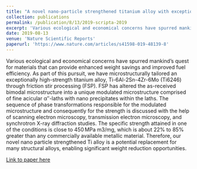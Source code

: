 ```yaml
---
title: "A novel nano-particle strengthened titanium alloy with exceptional specific strength"
collection: publications
permalink: /publication/8/13/2019-scripta-2019
excerpt: 'Various ecological and economical concerns have spurred mankind’s quest for materials that can provide enhanced weight savings and improved fuel efficiency. As part of this pursuit, we have microstructurally tailored an exceptionally high-strength titanium alloy, Ti-6Al-2Sn-4Zr-6Mo (Ti6246) through friction stir processing (FSP). FSP has altered the as-received bimodal microstructure into a unique modulated microstructure comprised of fine acicular α″-laths with nano precipitates within the laths. The sequence of phase transformations responsible for the modulated microstructure and consequently for the strength is discussed with the help of scanning electron microscopy, transmission electron microscopy, and synchrotron X-ray diffraction studies. The specific strength attained in one of the conditions is close to 450 MPa m3/mg, which is about 22% to 85% greater than any commercially available metallic material. Therefore, our novel nano particle strengthened Ti alloy is a potential replacement for many structural alloys, enabling significant weight reduction opportunities.'
date: 2019-08-13
venue: 'Nature Scientific Reports'
paperurl: 'https://www.nature.com/articles/s41598-019-48139-8'
---
```

Various ecological and economical concerns have spurred mankind’s quest for materials that can provide enhanced weight savings and improved fuel efficiency. As part of this pursuit, we have microstructurally tailored an exceptionally high-strength titanium alloy, Ti-6Al-2Sn-4Zr-6Mo (Ti6246) through friction stir processing (FSP). FSP has altered the as-received bimodal microstructure into a unique modulated microstructure comprised of fine acicular α″-laths with nano precipitates within the laths. The sequence of phase transformations responsible for the modulated microstructure and consequently for the strength is discussed with the help of scanning electron microscopy, transmission electron microscopy, and synchrotron X-ray diffraction studies. The specific strength attained in one of the conditions is close to 450 MPa m3/mg, which is about 22% to 85% greater than any commercially available metallic material. Therefore, our novel nano particle strengthened Ti alloy is a potential replacement for many structural alloys, enabling significant weight reduction opportunities.

[Link to paper here](https://www.nature.com/articles/s41598-019-48139-8)
